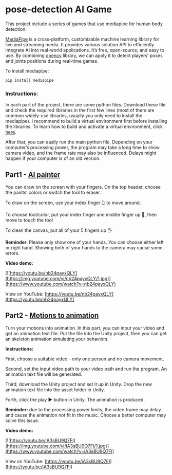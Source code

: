 # pose-detection AI Game

This project include a series of games that use mediapipe for human body detection.

[MediaPipe](https://google.github.io/mediapipe/) is a  cross-platform, customizable machine learning library for live and streaming media. It provides various solution API to efficiently  integrate AI into real-world applications. It’s free, open-source, and easy to use. By combining [opencv](https://github.com/opencv/opencv) library, we can apply it to detect players’ poses and joints positions during real-time games. 

To install mediapipe:

```bash
pip install mediapipe
```

### **Instructions:**

In each part of the project, there are some python files. Download these file and check the required libraries in the first few lines (most of them are common widely-use libraries, usually you only need to install the mediapipe). I recommend to build a virtual environment first before installing the libraries. To learn how to build and activate a virtual environment, click [here](https://docs.python.org/3/tutorial/venv.html).

After that, you can easily run the main python file. Depending on your computer’s processing power, the program may take a long time to show camera video, and the frame rate may also be influenced. Delays might happen if your computer is of an old version.

## Part1 - [AI painter](https://github.com/SUcy6/mediapipe-game/tree/main/painter)

You can draw on the screen with your fingers. On the top header, choose the paints’ colors or switch the tool to eraser. 

To draw on the screen, use your index finger 👆 to move around.

To choose tool/color, put your index finger and middle finger up 🤞, then move to touch the tool

To clean the canvas, put all of your 5 fingers up 🖐️

**Reminder**: Please only show one of your hands. You can choose either left or right hand. Showing both of your hands to the camera may cause some errors. 

**Video demo:**

[![https://youtu.be/nb24payxQLY](https://img.youtube.com/vi/nb24payxQLY/1.jpg)](https://www.youtube.com/watch?v=nb24payxQLY)

View on YouTube: [https://youtu.be/nb24payxQLY](https://youtu.be/nb24payxQLY)

## Part2 - [Motions to animation](https://github.com/SUcy6/mediapipe-game/tree/main/motion-animation)

Turn your motions into animation. In this part, you can input your video and get an animation text file. Put the file into the Unity project, then you can get an skeleton animation simulating your behaviors.

**Instructions:** 

First, choose a suitable video - only one person and no camera movement.

Second, set the input video path to your video path and run the program. An animation text file will be generated.

Third, download the Unity project and set it up in Unity. Drop the new animation text file into the asset folder in Unity. 

Forth, click the play ▶️ button in Unity. The animation is produced.

**Reminder:** due to the processing power limits, the video frame may delay and cause the animation not fit in the music. Choose a better computer may solve this issue.

**Video demo:**

[![https://youtu.be/iA3sBU9Q7FI](https://img.youtube.com/vi/iA3sBU9Q7FI/1.jpg)](https://www.youtube.com/watch?v=iA3sBU9Q7FI)

View on YouTube: [https://youtu.be/iA3sBU9Q7FI](https://youtu.be/iA3sBU9Q7FI)
